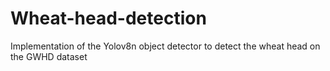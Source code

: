 # Wheat-head-detection
Implementation of the Yolov8n object detector to detect the wheat head on the GWHD dataset

